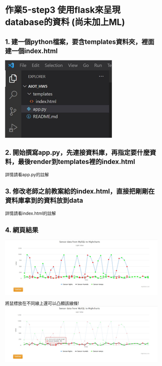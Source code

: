 # 作業5-step3 使用flask來呈現database的資料 (尚未加上ML)

## 1.	建一個python檔案，要含templates資料夾，裡面建一個index.html
<img src="step3_1.jpg" alt="aiot" width="350"/>

## 2.	開始撰寫app.py，先連接資料庫，再指定要什麼資料，最後render到templates裡的index.html
詳情請看app.py的註解

## 3.	修改老師之前教案給的index.html，直接把剛剛在資料庫拿到的資料放到data
詳情請看index.html的註解

## 4. 網頁結果
<img src="step3_2.jpg" alt="aiot" width="500"/>

將鼠標放在不同線上還可以凸顯該線條!
<img src="step3_3.jpg" alt="aiot" width="500"/>

